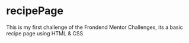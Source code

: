 # recipePage
This is my first challenge of the Frondend Mentor Challenges, its a basic recipe page using HTML & CSS

